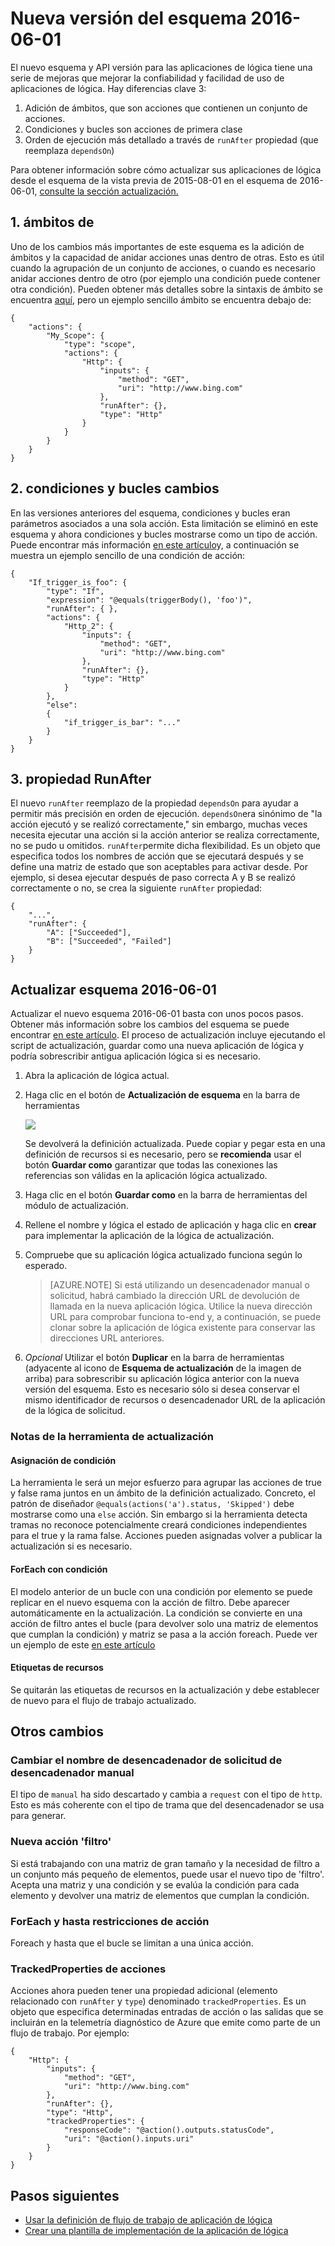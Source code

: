 <properties 
    pageTitle="Nueva versión del esquema 2016-06-01 | Microsoft Azure" 
    description="Obtenga información sobre cómo escribir la definición de JSON para la versión más reciente de aplicaciones de lógica" 
    authors="jeffhollan" 
    manager="dwrede" 
    editor="" 
    services="logic-apps" 
    documentationCenter=""/>

<tags
    ms.service="logic-apps"
    ms.workload="integration"
    ms.tgt_pltfrm="na"
    ms.devlang="na"
    ms.topic="article"
    ms.date="07/25/2016"
    ms.author="jehollan"/>
    
# <a name="new-schema-version-2016-06-01"></a>Nueva versión del esquema 2016-06-01

El nuevo esquema y API versión para las aplicaciones de lógica tiene una serie de mejoras que mejorar la confiabilidad y facilidad de uso de aplicaciones de lógica. Hay diferencias clave 3:

1. Adición de ámbitos, que son acciones que contienen un conjunto de acciones.
1. Condiciones y bucles son acciones de primera clase
1. Orden de ejecución más detallado a través de `runAfter` propiedad (que reemplaza `dependsOn`)

Para obtener información sobre cómo actualizar sus aplicaciones de lógica desde el esquema de la vista previa de 2015-08-01 en el esquema de 2016-06-01, [consulte la sección actualización.](#upgrading-to-2016-06-01-schema)


## <a name="1-scopes"></a>1. ámbitos de

Uno de los cambios más importantes de este esquema es la adición de ámbitos y la capacidad de anidar acciones unas dentro de otras.  Esto es útil cuando la agrupación de un conjunto de acciones, o cuando es necesario anidar acciones dentro de otro (por ejemplo una condición puede contener otra condición).  Pueden obtener más detalles sobre la sintaxis de ámbito se encuentra [aquí](app-service-logic-loops-and-scopes.md), pero un ejemplo sencillo ámbito se encuentra debajo de:


```
{
    "actions": {
        "My_Scope": {
            "type": "scope",
            "actions": {                
                "Http": {
                    "inputs": {
                        "method": "GET",
                        "uri": "http://www.bing.com"
                    },
                    "runAfter": {},
                    "type": "Http"
                }
            }
        }
    }
}
```

## <a name="2-conditions-and-loops-changes"></a>2. condiciones y bucles cambios

En las versiones anteriores del esquema, condiciones y bucles eran parámetros asociados a una sola acción.  Esta limitación se eliminó en este esquema y ahora condiciones y bucles mostrarse como un tipo de acción.  Puede encontrar más información [en este artículo](app-service-logic-loops-and-scopes.md)y, a continuación se muestra un ejemplo sencillo de una condición de acción:

```
{
    "If_trigger_is_foo": {
        "type": "If",
        "expression": "@equals(triggerBody(), 'foo')",
        "runAfter": { },
        "actions": {
            "Http_2": {
                "inputs": {
                    "method": "GET",
                    "uri": "http://www.bing.com"
                },
                "runAfter": {},
                "type": "Http"
            }
        },
        "else": 
        {
            "if_trigger_is_bar": "..."
        }      
    }
}
```

## <a name="3-runafter-property"></a>3. propiedad RunAfter

El nuevo `runAfter` reemplazo de la propiedad `dependsOn` para ayudar a permitir más precisión en orden de ejecución.  `dependsOn`era sinónimo de "la acción ejecutó y se realizó correctamente," sin embargo, muchas veces necesita ejecutar una acción si la acción anterior se realiza correctamente, no se pudo u omitidos.  `runAfter`permite dicha flexibilidad.  Es un objeto que especifica todos los nombres de acción que se ejecutará después y se define una matriz de estado que son aceptables para activar desde.  Por ejemplo, si desea ejecutar después de paso correcta A y B se realizó correctamente o no, se crea la siguiente `runAfter` propiedad:

```
{
    "...",
    "runAfter": {
        "A": ["Succeeded"],
        "B": ["Succeeded", "Failed"]
    }
}
```

## <a name="upgrading-to-2016-06-01-schema"></a>Actualizar esquema 2016-06-01

Actualizar el nuevo esquema 2016-06-01 basta con unos pocos pasos.  Obtener más información sobre los cambios del esquema se puede encontrar [en este artículo](app-service-logic-schema-2016-04-01.md).  El proceso de actualización incluye ejecutando el script de actualización, guardar como una nueva aplicación de lógica y podría sobrescribir antigua aplicación lógica si es necesario.

1. Abra la aplicación de lógica actual.
1. Haga clic en el botón de **Actualización de esquema** en la barra de herramientas
   
    ![][1]
   
    Se devolverá la definición actualizada.  Puede copiar y pegar esta en una definición de recursos si es necesario, pero se **recomienda** usar el botón **Guardar como** garantizar que todas las conexiones las referencias son válidas en la aplicación lógica actualizado.
1. Haga clic en el botón **Guardar como** en la barra de herramientas del módulo de actualización.
1. Rellene el nombre y lógica el estado de aplicación y haga clic en **crear** para implementar la aplicación de la lógica de actualización.
1. Compruebe que su aplicación lógica actualizado funciona según lo esperado.

    >[AZURE.NOTE] Si está utilizando un desencadenador manual o solicitud, habrá cambiado la dirección URL de devolución de llamada en la nueva aplicación lógica.  Utilice la nueva dirección URL para comprobar funciona to-end y, a continuación, se puede clonar sobre la aplicación de lógica existente para conservar las direcciones URL anteriores.

1. *Opcional* Utilizar el botón **Duplicar** en la barra de herramientas (adyacente al icono de **Esquema de actualización** de la imagen de arriba) para sobrescribir su aplicación lógica anterior con la nueva versión del esquema.  Esto es necesario sólo si desea conservar el mismo identificador de recursos o desencadenador URL de la aplicación de la lógica de solicitud.

### <a name="upgrade-tool-notes"></a>Notas de la herramienta de actualización

#### <a name="condition-mapping"></a>Asignación de condición

La herramienta le será un mejor esfuerzo para agrupar las acciones de true y false rama juntos en un ámbito de la definición actualizado.  Concreto, el patrón de diseñador `@equals(actions('a').status, 'Skipped')` debe mostrarse como una `else` acción.  Sin embargo si la herramienta detecta tramas no reconoce potencialmente creará condiciones independientes para el true y la rama false.  Acciones pueden asignadas volver a publicar la actualización si es necesario.

#### <a name="foreach-with-condition"></a>ForEach con condición
  
El modelo anterior de un bucle con una condición por elemento se puede replicar en el nuevo esquema con la acción de filtro.  Debe aparecer automáticamente en la actualización.  La condición se convierte en una acción de filtro antes el bucle (para devolver solo una matriz de elementos que cumplan la condición) y matriz se pasa a la acción foreach.  Puede ver un ejemplo de este [en este artículo](app-service-logic-loops-and-scopes.md)

#### <a name="resource-tags"></a>Etiquetas de recursos

Se quitarán las etiquetas de recursos en la actualización y debe establecer de nuevo para el flujo de trabajo actualizado.

## <a name="other-changes"></a>Otros cambios

### <a name="manual-trigger-renamed-to-request-trigger"></a>Cambiar el nombre de desencadenador de solicitud de desencadenador manual

El tipo de `manual` ha sido descartado y cambia a `request` con el tipo de `http`.  Esto es más coherente con el tipo de trama que del desencadenador se usa para generar.

### <a name="new-filter-action"></a>Nueva acción 'filtro'

Si está trabajando con una matriz de gran tamaño y la necesidad de filtro a un conjunto más pequeño de elementos, puede usar el nuevo tipo de 'filtro'.  Acepta una matriz y una condición y se evalúa la condición para cada elemento y devolver una matriz de elementos que cumplan la condición.

### <a name="foreach-and-until-action-restrictions"></a>ForEach y hasta restricciones de acción

Foreach y hasta que el bucle se limitan a una única acción.

### <a name="trackedproperties-on-actions"></a>TrackedProperties de acciones

Acciones ahora pueden tener una propiedad adicional (elemento relacionado con `runAfter` y `type`) denominado `trackedProperties`.  Es un objeto que especifica determinadas entradas de acción o las salidas que se incluirán en la telemetría diagnóstico de Azure que emite como parte de un flujo de trabajo.  Por ejemplo:

```
{                
    "Http": {
        "inputs": {
            "method": "GET",
            "uri": "http://www.bing.com"
        },
        "runAfter": {},
        "type": "Http",
        "trackedProperties": {
            "responseCode": "@action().outputs.statusCode",
            "uri": "@action().inputs.uri"
        }
    }
}
```

## <a name="next-steps"></a>Pasos siguientes
- [Usar la definición de flujo de trabajo de aplicación de lógica](app-service-logic-author-definitions.md)
- [Crear una plantilla de implementación de la aplicación de lógica](app-service-logic-create-deploy-template.md)


<!-- Image references -->
[1]: ./media/app-service-logic-schema-2016-04-01/upgradeButton.png
